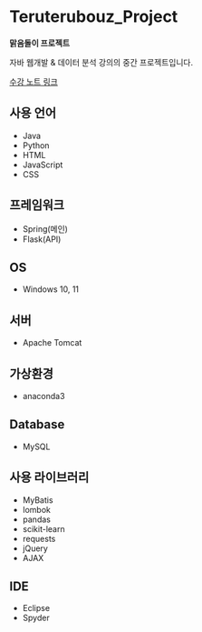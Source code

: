 # Teruterubouz_Project
**맑음돌이 프로젝트**

자바 웹개발 & 데이터 분석 강의의 중간 프로젝트입니다.

[수강 노트 링크](https://github.com/DahyeonS/Java_Python_Lecture)

## 사용 언어
- Java
- Python
- HTML
- JavaScript
- CSS

## 프레임워크
- Spring(메인)
- Flask(API)

## OS
- Windows 10, 11

## 서버
- Apache Tomcat

## 가상환경
- anaconda3

## Database
- MySQL

## 사용 라이브러리
- MyBatis
- lombok
- pandas
- scikit-learn
- requests
- jQuery
- AJAX

## IDE
- Eclipse
- Spyder
